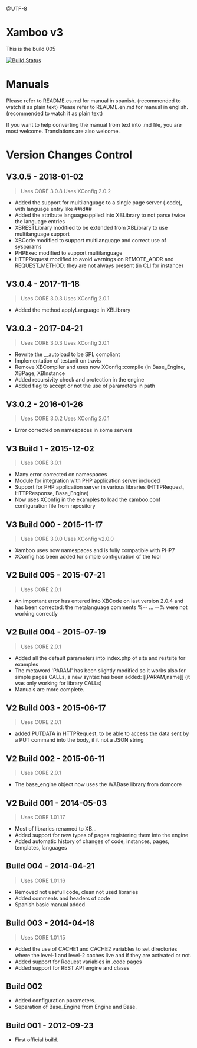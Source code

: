 @UTF-8

Xamboo v3
=============================
This is the build 005

[![Build Status](https://travis-ci.org/webability/xamboo.svg?branch=master)](https://travis-ci.org/webability/xamboo)


Manuals
=======================

Please refer to README.es.md for manual in spanish. (recommended to watch it as plain text)
Please refer to README.en.md for manual in english. (recommended to watch it as plain text)

If you want to help converting the manual from text into .md file, you are most welcome.
Translations are also welcome.

Version Changes Control
=======================

V3.0.5 - 2018-01-02
-----------------------
> Uses CORE 3.0.8
> Uses XConfig 2.0.2
- Added the support for multilanguage to a single page server (.code), with language entry like ##id##
- Added the attribute languageapplied into XBLibrary to not parse twice the language entries
- XBRESTLibrary modified to be extended from XBLibrary to use multilanguage support
- XBCode modified to support multilanguage and correct use of sysparams
- PHPExec modified to support multilanguage
- HTTPRequest modified to avoid warnings on REMOTE_ADDR and REQUEST_METHOD: they are not always present (in CLI for instance)

V3.0.4 - 2017-11-18
-----------------------
> Uses CORE 3.0.3
> Uses XConfig 2.0.1
- Added the method applyLanguage in XBLibrary

V3.0.3 - 2017-04-21
-----------------------
> Uses CORE 3.0.3
> Uses XConfig 2.0.1
- Rewrite the __autoload to be SPL compliant
- Implementation of testunit on travis
- Remove XBCompiler and uses now XConfig::compile (in Base_Engine, XBPage, XBInstance
- Added recursivity check and protection in the engine
- Added flag to accept or not the use of parameters in path

V3.0.2 - 2016-01-26
-----------------------
> Uses CORE 3.0.2
> Uses XConfig 2.0.1
- Error corrected on namespaces in some servers

V3 Build 1 - 2015-12-02
-----------------------
> Uses CORE 3.0.1
- Many error corrected on namespaces
- Module for integration with PHP application server included
- Support for PHP application server in various libraries (HTTPRequest, HTTPResponse, Base_Engine)
- Now uses XConfig in the examples to load the xamboo.conf configuration file from repository

V3 Build 000 - 2015-11-17
-----------------------
> Uses CORE 3.0.0
> Uses XConfig v2.0.0
- Xamboo uses now namespaces and is fully compatible with PHP7
- XConfig has been added for simple configuration of the tool

V2 Build 005 - 2015-07-21
-----------------------
> Uses CORE 2.0.1
- An important error has entered into XBCode on last version 2.0.4 and has been corrected: the metalanguage comments %-- ... --% were not working correctly

V2 Build 004 - 2015-07-19
-----------------------
> Uses CORE 2.0.1
- Added all the default parameters into index.php of site and restsite for examples
- The metaword 'PARAM' has been slightly modified so it works also for simple pages CALLs, a new syntax has been added: [[PARAM,name]] (it was only working for library CALLs)
- Manuals are more complete.

V2 Build 003 - 2015-06-17
-----------------------
> Uses CORE 2.0.1
- added PUTDATA in HTTPRequest, to be able to access the data sent by a PUT command into the body, if it not a JSON string

V2 Build 002 - 2015-06-11
-----------------------
> Uses CORE 2.0.1
- The base_engine object now uses the WABase library from domcore

V2 Build 001 - 2014-05-03
-----------------------
> Uses CORE 1.01.17
- Most of libraries renamed to XB...
- Added support for new types of pages registering them into the engine
- Added automatic history of changes of code, instances, pages, templates, languages

Build 004 - 2014-04-21
-----------------------
> Uses CORE 1.01.16
- Removed not usefull code, clean not used libraries
- Added comments and headers of code
- Spanish basic manual added

Build 003 - 2014-04-18
-----------------------
> Uses CORE 1.01.15
- Added the use of CACHE1 and CACHE2 variables to set directories where the level-1 and level-2 caches live and if they are activated or not.
- Added support for Request variables in .code pages
- Added support for REST API engine and clases

Build 002
-----------------------
- Added configuration parameters.
- Separation of Base_Engine from Engine and Base.

Build 001 - 2012-09-23
-----------------------
- First official build.
